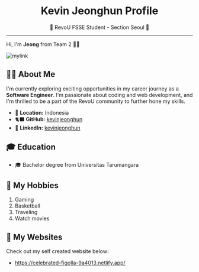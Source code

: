 # <center>Kevin Jeonghun Profile</center>
<center>🌟 RevoU FSSE Student - Section Seoul 🌟</center>
 
 ***

Hi, I'm **Jeong** from Team 2 🙋‍♂️

![mylink](https://media.licdn.com/dms/image/C5603AQFOHMOlm2DY9g/profile-displayphoto-shrink_800_800/0/1606926843238?e=1703116800&v=beta&t=qTX5_ueDzYe8FEo8c41YGvrtSagGPdUJtGK5mIwmx_o)

## 🤷‍♂️ About Me
I'm currently exploring exciting opportunities in my career journey as a **Software Engineer**. I'm passionate about coding and web development, and I'm thrilled to be a part of the RevoU community to further hone my skills.

- 📍 **Location:** Indonesia
- 🐈‍⬛ **GitHub:** [kevinjeonghun](https://github.com/kevinjeonghun) 
- 💼 **LinkedIn:** [kevinjeonghun](https://www.linkedin.com/in/kevinjeonghun/)

## 🎓 Education

- 🎓 Bachelor degree from Universitas Tarumangara

## 🎯 My Hobbies
1. Gaming
2. Basketball
3. Traveling
4. Watch movies

## 🔗 My Websites
Check out my self created website below:
- https://celebrated-figolla-9a4013.netlify.app/
